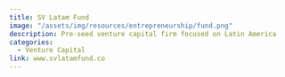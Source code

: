 ```yaml
---
title: SV Latam Fund
image: "/assets/img/resources/entrepreneurship/fund.png"
description: Pre-seed venture capital firm focused on Latin America
categories:
  - Venture Capital
link: www.svlatamfund.co
---
```

